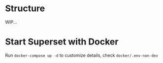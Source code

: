# Structure
WIP...


# Start Superset with Docker
Run `docker-compose up -d` to customize details, check `docker/.env-non-dev`